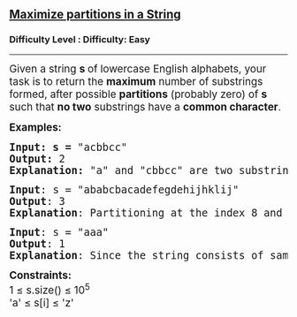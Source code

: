 <h2><a href="https://www.geeksforgeeks.org/problems/maximize-partitions-in-a-string/1">Maximize partitions in a String</a></h2><h3>Difficulty Level : Difficulty: Easy</h3><hr><div class="problems_problem_content__Xm_eO"><p><span style="font-size: 14pt;">Given a string <strong>s </strong>of lowercase English alphabets, your task is to return the <strong>maximum</strong> number of substrings formed, after possible <strong>partitions</strong> (probably zero) of <strong>s </strong>such that <strong>no two</strong> substrings have a <strong>common character</strong>.</span></p>
<p><span style="font-size: 14pt;"><strong>Examples:</strong></span></p>
<pre><span style="font-size: 18.6667px;"><strong>Input: s = </strong>"acbbcc"<strong><br></strong></span><span style="font-size: 18.6667px;"><strong>Output: </strong>2<strong><br></strong></span><span style="font-size: 18.6667px;"><strong>Explanation: </strong>"a" and "cbbcc" are two substrings that do not share any characters between them.</span></pre>
<pre><span style="font-size: 14pt;"><strong>Input</strong>: s = "ababcbacadefegdehijhklij"</span><br><span style="font-size: 14pt;"><strong>Output</strong>: 3</span><br><span style="font-size: 14pt;"><strong>Explanation</strong>: Partitioning at the index 8 and at 15 produces three substrings: “ababcbaca”, “defegde”, and “hijhklij” such that none of them have a common character. So, the maximum number of substrings formed is 3.</span></pre>
<pre><span style="font-size: 14pt;"><strong>Input</strong>: s = "aaa"</span><br><span style="font-size: 14pt;"><strong>Output</strong>: 1</span><br><span style="font-size: 14pt;"><strong>Explanation</strong>: Since the string consists of same characters, no further partition can be performed. Hence, the number of substring (here the whole string is considered as the substring) is 1.</span><span style="font-size: 14pt;"><br></span></pre>
<p><span style="font-size: 14pt;"><strong>Constraints:</strong> </span><br><span style="font-size: 14pt;">1 ≤ s.size() ≤ 10<sup>5</sup></span><br><span style="font-size: 14pt;">'a' ≤ s[i] ≤ 'z'&nbsp;</span></p></div>